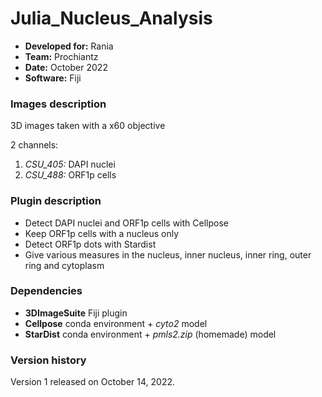 # Julia_Nucleus_Analysis

* **Developed for:** Rania
* **Team:** Prochiantz
* **Date:** October 2022
* **Software:** Fiji

### Images description

3D images taken with a x60 objective

2 channels:
  1. *CSU_405:* DAPI nuclei
  2. *CSU_488:* ORF1p cells

### Plugin description

* Detect DAPI nuclei and ORF1p cells with Cellpose
* Keep ORF1p cells with a nucleus only
* Detect ORF1p dots with Stardist
* Give various measures in the nucleus, inner nucleus, inner ring, outer ring and cytoplasm

### Dependencies

* **3DImageSuite** Fiji plugin
* **Cellpose** conda environment + *cyto2* model
* **StarDist** conda environment + *pmls2.zip* (homemade) model

### Version history

Version 1 released on October 14, 2022.
